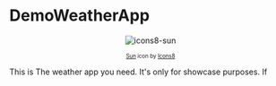 # DemoWeatherApp

<div align="center">

![icons8-sun](https://user-images.githubusercontent.com/12681598/196999826-a21a55ec-1d85-462d-b482-af1ff28a2740.gif)

<sub><sup ><a target="_blank" href="https://icons8.com/icon/LSiA0D7qJ1zr/sun">Sun</a> icon by <a target="_blank" href="https://icons8.com">Icons8</a></sup></sub>
</div>




This is
The weather app you need. It's only for showcase purposes.
If 
